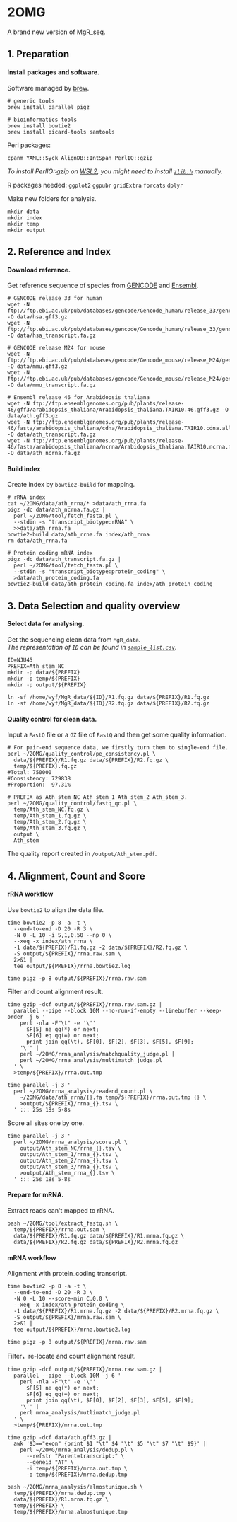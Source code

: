 # 2OMG
A brand new version of MgR_seq.

## 1. Preparation
#### Install packages and software.

Software managed by [brew](https://brew.sh/).
```shell script
# generic tools
brew install parallel pigz

# bioinformatics tools
brew install bowtie2
brew install picard-tools samtools
```

Perl packages:
```shell script
cpanm YAML::Syck AlignDB::IntSpan PerlIO::gzip
``` 
*To install PerlIO::gzip on [WSL2](https://devblogs.microsoft.com/commandline/announcing-wsl-2/), you might need to install [`zlib.h`](http://www.zlib.net/) manually.*

R packages needed:
`ggplot2` `ggpubr` `gridExtra` `forcats` `dplyr`

Make new folders for analysis.
```shell script
mkdir data
mkdir index
mkdir temp
mkdir output
```

## 2. Reference and Index
#### Download reference.
Get reference sequence of species from [GENCODE](https://www.gencodegenes.org/) and [Ensembl](http://plants.ensembl.org/Arabidopsis_thaliana/Info/Index?db=core).
```shell script
# GENCODE release 33 for human
wget -N ftp://ftp.ebi.ac.uk/pub/databases/gencode/Gencode_human/release_33/gencode.v33.annotation.gff3.gz -O data/hsa.gff3.gz
wget -N ftp://ftp.ebi.ac.uk/pub/databases/gencode/Gencode_human/release_33/gencode.v33.transcripts.fa.gz -O data/hsa_transcript.fa.gz

# GENCODE release M24 for mouse
wget -N ftp://ftp.ebi.ac.uk/pub/databases/gencode/Gencode_mouse/release_M24/gencode.vM24.annotation.gff3.gz -O data/mmu.gff3.gz
wget -N ftp://ftp.ebi.ac.uk/pub/databases/gencode/Gencode_mouse/release_M24/gencode.vM24.transcripts.fa.gz -O data/mmu_transcript.fa.gz

# Ensembl release 46 for Arabidopsis thaliana
wget -N ftp://ftp.ensemblgenomes.org/pub/plants/release-46/gff3/arabidopsis_thaliana/Arabidopsis_thaliana.TAIR10.46.gff3.gz -O data/ath.gff3.gz
wget -N ftp://ftp.ensemblgenomes.org/pub/plants/release-46/fasta/arabidopsis_thaliana/cdna/Arabidopsis_thaliana.TAIR10.cdna.all.fa.gz -O data/ath_transcript.fa.gz
wget -N ftp://ftp.ensemblgenomes.org/pub/plants/release-46/fasta/arabidopsis_thaliana/ncrna/Arabidopsis_thaliana.TAIR10.ncrna.fa.gz -O data/ath_ncrna.fa.gz
```

#### Build index
Create index by `bowtie2-build` for mapping.
```shell script
# rRNA index
cat ~/2OMG/data/ath_rrna/* >data/ath_rrna.fa
pigz -dc data/ath_ncrna.fa.gz |
  perl ~/2OMG/tool/fetch_fasta.pl \
  --stdin -s "transcript_biotype:rRNA" \
  >>data/ath_rrna.fa
bowtie2-build data/ath_rrna.fa index/ath_rrna
rm data/ath_rrna.fa

# Protein coding mRNA index
pigz -dc data/ath_transcript.fa.gz |
  perl ~/2OMG/tool/fetch_fasta.pl \
  --stdin -s "transcript_biotype:protein_coding" \
  >data/ath_protein_coding.fa
bowtie2-build data/ath_protein_coding.fa index/ath_protein_coding
```

## 3. Data Selection and quality overview
#### Select data for analysing.
Get the sequencing clean data from `MgR_data`.  
*The representation of `ID` can be found in [`sample_list.csv`](/sample_list.csv).*
```shell script
ID=NJU45
PREFIX=Ath_stem_NC
mkdir -p data/${PREFIX}
mkdir -p temp/${PREFIX}
mkdir -p output/${PREFIX}

ln -sf /home/wyf/MgR_data/${ID}/R1.fq.gz data/${PREFIX}/R1.fq.gz
ln -sf /home/wyf/MgR_data/${ID}/R2.fq.gz data/${PREFIX}/R2.fq.gz
```

#### Quality control for clean data.
Input a `FastQ` file or a `GZ` file of `FastQ` and then get some quality information.
```shell script
# For pair-end sequence data, we firstly turn them to single-end file.
perl ~/2OMG/quality_control/pe_consistency.pl \
  data/${PREFIX}/R1.fq.gz data/${PREFIX}/R2.fq.gz \
  temp/${PREFIX}.fq.gz
#Total: 750000
#Consistency: 729838
#Proportion:  97.31%

# PREFIX as Ath_stem_NC Ath_stem_1 Ath_stem_2 Ath_stem_3.
perl ~/2OMG/quality_control/fastq_qc.pl \
  temp/Ath_stem_NC.fq.gz \
  temp/Ath_stem_1.fq.gz \
  temp/Ath_stem_2.fq.gz \
  temp/Ath_stem_3.fq.gz \
  output \
  Ath_stem
```
The quality report created in `/output/Ath_stem.pdf`.

## 4. Alignment, Count and Score
#### rRNA workflow
Use `bowtie2` to align the data file.
```shell script
time bowtie2 -p 8 -a -t \
  --end-to-end -D 20 -R 3 \
  -N 0 -L 10 -i S,1,0.50 --np 0 \
  --xeq -x index/ath_rrna \
  -1 data/${PREFIX}/R1.fq.gz -2 data/${PREFIX}/R2.fq.gz \
  -S output/${PREFIX}/rrna.raw.sam \
  2>&1 |
  tee output/${PREFIX}/rrna.bowtie2.log

time pigz -p 8 output/${PREFIX}/rrna.raw.sam
```
Filter and count alignment result.
```shell script
time gzip -dcf output/${PREFIX}/rrna.raw.sam.gz |
  parallel --pipe --block 10M --no-run-if-empty --linebuffer --keep-order -j 6 '
    perl -nla -F"\t" -e '\''
      $F[5] ne qq(*) or next;
      $F[6] eq qq(=) or next;
      print join qq(\t), $F[0], $F[2], $F[3], $F[5], $F[9];
    '\'' |
    perl ~/2OMG/rrna_analysis/matchquality_judge.pl |
    perl ~/2OMG/rrna_analysis/multimatch_judge.pl
  ' \
  >temp/${PREFIX}/rrna.out.tmp

time parallel -j 3 '
  perl ~/2OMG/rrna_analysis/readend_count.pl \
    ~/2OMG/data/ath_rrna/{}.fa temp/${PREFIX}/rrna.out.tmp {} \
    >output/${PREFIX}/rrna_{}.tsv \
  ' ::: 25s 18s 5-8s
```
Score all sites one by one.
```shell script
time parallel -j 3 '
  perl ~/2OMG/rrna_analysis/score.pl \
    output/Ath_stem_NC/rrna_{}.tsv \
    output/Ath_stem_1/rrna_{}.tsv \
    output/Ath_stem_2/rrna_{}.tsv \
    output/Ath_stem_3/rrna_{}.tsv \
    >output/Ath_stem_rrna_{}.tsv \
  ' ::: 25s 18s 5-8s
```

#### Prepare for mRNA.
Extract reads can't mapped to rRNA.
```shell script
bash ~/2OMG/tool/extract_fastq.sh \
  temp/${PREFIX}/rrna.out.sam \
  data/${PREFIX}/R1.fq.gz data/${PREFIX}/R1.mrna.fq.gz \
  data/${PREFIX}/R2.fq.gz data/${PREFIX}/R2.mrna.fq.gz
```

#### mRNA workflow
Alignment with protein_coding transcript.
```shell script
time bowtie2 -p 8 -a -t \
  --end-to-end -D 20 -R 3 \
  -N 0 -L 10 --score-min C,0,0 \
  --xeq -x index/ath_protein_coding \
  -1 data/${PREFIX}/R1.mrna.fq.gz -2 data/${PREFIX}/R2.mrna.fq.gz \
  -S output/${PREFIX}/mrna.raw.sam \
  2>&1 |
  tee output/${PREFIX}/mrna.bowtie2.log

time pigz -p 8 output/${PREFIX}/mrna.raw.sam
```
Filter，re-locate and count alignment result.
```shell script
time gzip -dcf output/${PREFIX}/mrna.raw.sam.gz |
  parallel --pipe --block 10M -j 6 '
    perl -nla -F"\t" -e '\''
      $F[5] ne qq(*) or next;
      $F[6] eq qq(=) or next;
      print join qq(\t), $F[0], $F[2], $F[3], $F[5], $F[9];
    '\'' |
    perl mrna_analysis/mutlimatch_judge.pl
  ' \
  >temp/${PREFIX}/mrna.out.tmp

time gzip -dcf data/ath.gff3.gz |
  awk '$3=="exon" {print $1 "\t" $4 "\t" $5 "\t" $7 "\t" $9}' |
    perl ~/2OMG/mrna_analysis/dedup.pl \
      --refstr "Parent=transcript:" \
      --geneid "AT" \
      -i temp/${PREFIX}/mrna.out.tmp \
      -o temp/${PREFIX}/mrna.dedup.tmp

bash ~/2OMG/mrna_analysis/almostunique.sh \
  temp/${PREFIX}/mrna.dedup.tmp \
  data/${PREFIX}/R1.mrna.fq.gz \
  temp/${PREFIX} \
  temp/${PREFIX}/mrna.almostunique.tmp
```



